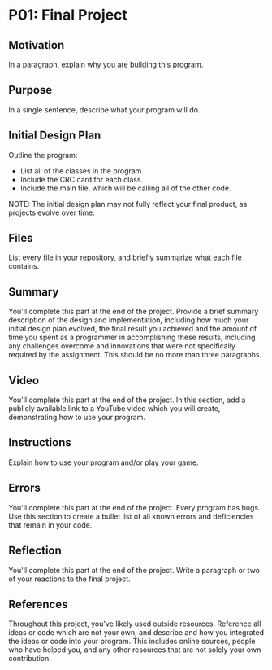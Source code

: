 # P01: Final Project

## Motivation
In a paragraph, explain why you are building this program.

## Purpose
In a single sentence, describe what your program will do.

## Initial Design Plan
Outline the program:
- List all of the classes in the program.
- Include the CRC card for each class.
- Include the main file, which will be calling all of the other code.

NOTE: The initial design plan may not fully reflect your final product, as projects evolve over time.

## Files
List every file in your repository, and briefly summarize what each file contains.

## Summary
You'll complete this part at the end of the project. Provide a brief
summary description of the design and implementation, including how
much your initial design plan evolved, the final result you achieved
and the amount of time you spent as a programmer in accomplishing
these results, including any challenges overcome and innovations that
were not specifically required by the assignment. This should be no
more than three paragraphs.

## Video
You'll complete this part at the end of the project. In this section,
add a publicly available link to a YouTube video which you will create,
demonstrating how to use your program.


## Instructions
Explain how to use your program and/or play your game.

## Errors
You'll complete this part at the end of the project.
Every program has bugs. Use this section to create a bullet list of
all known errors and deficiencies that remain in your code.

## Reflection
You'll complete this part at the end of the project. Write a paragraph
or two of your reactions to the final project.

## References
Throughout this project, you've likely used outside resources.
Reference all ideas or code which are not your own, and describe and
how you integrated the ideas or code into your program. This includes
online sources, people who have helped you, and any other resources that
are not solely your own contribution.
